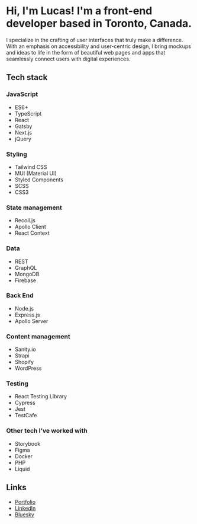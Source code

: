 # Hi, I'm Lucas! I'm a front-end developer based in Toronto, Canada.

I specialize in the crafting of user interfaces that truly make a difference. With an emphasis on accessibility and user-centric design, I bring mockups and ideas to life in the form of beautiful web pages and apps that seamlessly connect users with digital experiences.

## Tech stack

### JavaScript
- ES6+
- TypeScript
- React
- Gatsby
- Next.js
- jQuery

### Styling
- Tailwind CSS
- MUI (Material UI)
- Styled Components
- SCSS
- CSS3

### State management
- Recoil.js
- Apollo Client
- React Context

### Data
- REST
- GraphQL
- MongoDB
- Firebase

### Back End
- Node.js
- Express.js
- Apollo Server

### Content management
- Sanity.io
- Strapi
- Shopify
- WordPress

### Testing
- React Testing Library
- Cypress
- Jest
- TestCafe

### Other tech I’ve worked with
- Storybook
- Figma
- Docker
- PHP
- Liquid

## Links
- [Portfolio](https://lucassilbernagel.com/)
- [LinkedIn](https://www.linkedin.com/in/lucassilbernagel/)
- [Bluesky](https://bsky.app/profile/lucassilbernagel.com)
